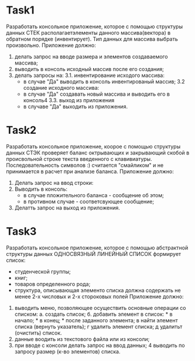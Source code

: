 # Task1

Разработать консольное приложение, которое с помощью структуры данных СТЕК располагаетэлементы данного массива(вектора) в обратном порядке (инвентирует). Тип данных для массива выбрать произвольно.
Приложение должно:

1. делать запрос на вводе размера и элементов создаваемого массива;
2. выводить в консоль исходный массив после его создания;
3. делать запросы на:
  3.1. инвентирование исходого массива:
    * в случае "Да" выводить в консоль инвентированый массив;
  3.2 создание исходного массива:
    * в случае "Да" создавать новый массива и выводить его в консоль4
  3.3. выход из приложения
    * в случаве "Да" выходить из приложения.


# Task2

Разработать консольное приложение, коорое с помощью структуры данных СТЭК проверяет баланс октрывающих и закрывающий скобой в происвольной строке текста введенного с клавивиатуры. Последовательность символов :) считается "смайликом" и не принимается в расчет при анализе баланса.
Приложение должно:
1. Делать запрос на ввод строки:
2. Выводить в консоль:
	* в случае пложительного баланса - сообщение об этом;
	* в противном случае - соответсвующее сообщение;
3. Делатть запрос на выход из приложения.

# Task3

Разработать консольное приложение, которое с помощью абстрактной структуры данных ОДНОСВЯЗНЫЙ ЛИНЕЙНЫЙ СПИСОК формирует список:
* студенческой группы;
* книг;
* товаров определенного рода;
* структура, описывающая элементо списка должна содержать не менее 2-х числовых и 2-х стороковых полей
Приложение должно:
1. выводить меню, позволяющее осуществить основные операции со списком:
	а. создать список;
	б. добавить элемент в список:
		* в начало;
		* в конец;
		* после заданного элемента;
	в найти элемент списка (вернуть указатель);
	г удалить элемент списка;
	д удалитьт (очистить) список.
2. данные воодить из текстового файла или из консоли;
3. при вводе с консоли делать запрос на ввод данных;
4 выводить по запросу размер (к-во элементов) списка.
